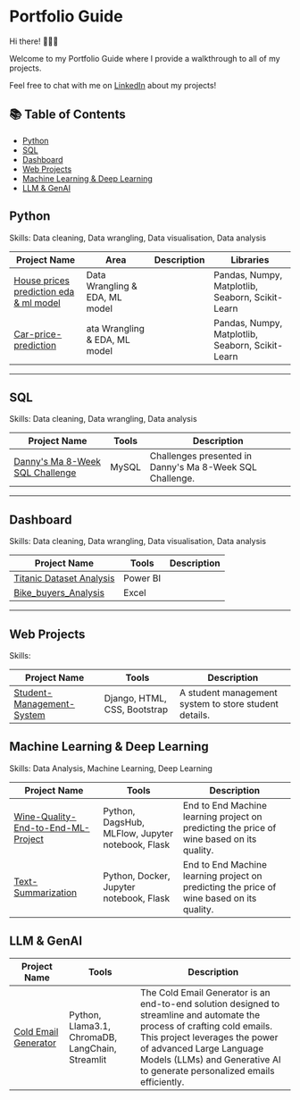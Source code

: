 # Portfolio Guide
Hi there! 🙋🏻‍♀️

Welcome to my Portfolio Guide where I provide a walkthrough to all of my projects.

Feel free to chat with me on [LinkedIn](https://linkedin.com/in/aditya-gaharwar) about my projects!

## :books: Table of Contents


- [Python](#Python)
- [SQL](#SQL)
- [Dashboard](#Dashboard)
- [Web Projects](#Web-Projects)
- [Machine Learning & Deep Learning](#Machine-Learning-&-Deep-Learning)
- [LLM & GenAI](#LLM-&-GenAI)

## Python

Skills: Data cleaning, Data wrangling, Data visualisation, Data analysis

| Project Name | Area | Description | Libraries|
|---|---|---|---|
| [House prices prediction eda & ml model](https://github.com/aditya345-coder/Data-Analysis/blob/main/Python/house-prices-prediction-eda-ml-model.ipynb) | Data Wrangling & EDA, ML model | | Pandas, Numpy, Matplotlib, Seaborn, Scikit-Learn|
| [Car-price-prediction](https://github.com/aditya345-coder/Data-Analysis/blob/main/Python/car-price-prediction.ipynb) | ata Wrangling & EDA, ML model | | Pandas, Numpy, Matplotlib, Seaborn, Scikit-Learn | 

<hr>

## SQL

Skills: Data cleaning, Data wrangling, Data analysis

| Project Name | Tools | Description |
|---|---|---|
| [Danny's Ma 8-Week SQL Challenge](https://github.com/aditya345-coder/8-Week-SQL-Challenge) | MySQL | Challenges presented in Danny's Ma 8-Week SQL Challenge. |

<hr>

## Dashboard

Skills: Data cleaning, Data wrangling, Data visualisation, Data analysis

| Project Name | Tools | Description |
|---|---|---|
| [Titanic Dataset Analysis](https://github.com/aditya345-coder/Power_BI_Projects/tree/main/Titanic%20Dataset%20Analysis)| Power BI | |
| [Bike_buyers_Analysis](https://github.com/aditya345-coder/Excel_Projects/tree/main/Bike_buyers_Analysis) | Excel    | |


<hr>

## Web Projects

Skills: 

| Project Name | Tools | Description |
|---|---|---|
| [Student-Management-System](https://github.com/aditya345-coder/Student-Management-System) | Django, HTML, CSS, Bootstrap | A student management system to store student details.|

## Machine Learning & Deep Learning

Skills: Data Analysis, Machine Learning, Deep Learning

| Project Name | Tools | Description |
|---|---|---|
| [Wine-Quality-End-to-End-ML-Project](https://github.com/aditya345-coder/Wine-Quality-End-to-End-ML-Project) | Python, DagsHub, MLFlow, Jupyter notebook, Flask | End to End Machine learning project on predicting the price of wine based on its quality.|
| [Text-Summarization](https://github.com/aditya345-coder/Text-Summarization) | Python, Docker, Jupyter notebook, Flask | End to End Machine learning project on predicting the price of wine based on its quality.|


## LLM & GenAI
| Project Name | Tools | Description |
|---|---|---|
| [Cold Email Generator](https://github.com/aditya345-coder/Cold-Email-Generator) | Python, Llama3.1, ChromaDB, LangChain, Streamlit | The Cold Email Generator is an end-to-end solution designed to streamline and automate the process of crafting cold emails. This project leverages the power of advanced Large Language Models (LLMs) and Generative AI to generate personalized emails efficiently. |
